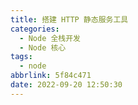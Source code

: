 ```yaml
---
title: 搭建 HTTP 静态服务工具
categories:
  - Node 全栈开发
  - Node 核心
tags:
  - node
abbrlink: 5f84c471
date: 2022-09-20 12:50:30
---
```

